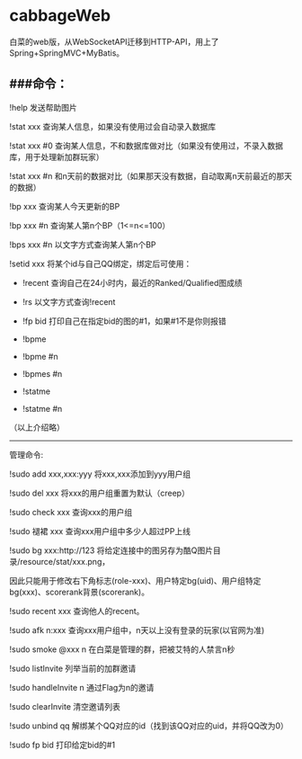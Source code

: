 # cabbageWeb
白菜的web版，从WebSocketAPI迁移到HTTP-API，用上了Spring+SpringMVC+MyBatis。


###命令：
----
!help
发送帮助图片

!stat xxx
查询某人信息，如果没有使用过会自动录入数据库

!stat xxx #0
查询某人信息，不和数据库做对比（如果没有使用过，不录入数据库，用于处理新加群玩家）

!stat xxx #n
和n天前的数据对比（如果那天没有数据，自动取离n天前最近的那天的数据）

!bp xxx
查询某人今天更新的BP

!bp xxx #n
查询某人第n个BP（1<=n<=100）

!bps xxx #n
以文字方式查询某人第n个BP

!setid xxx
将某个id与自己QQ绑定，绑定后可使用：

+ !recent
查询自己在24小时内，最近的Ranked/Qualified图成绩

+ !rs
以文字方式查询!recent

+ !fp bid
打印自己在指定bid的图的#1，如果#1不是你则报错

+ !bpme

+ !bpme #n

+ !bpmes #n

+ !statme 

+ !statme #n

（以上介绍略）

----

管理命令:

!sudo add xxx,xxx:yyy
将xxx,xxx添加到yyy用户组

!sudo del xxx
将xxx的用户组重置为默认（creep）

!sudo check xxx
查询xxx的用户组

!sudo 褪裙 xxx
查询xxx用户组中多少人超过PP上线

!sudo bg xxx:http://123
将给定连接中的图另存为酷Q图片目录/resource/stat/xxx.png，

因此只能用于修改右下角标志(role-xxx)、用户特定bg(uid)、用户组特定bg(xxx)、scorerank背景(scorerank)。

!sudo recent xxx
查询他人的recent。

!sudo afk n:xxx
查询xxx用户组中，n天以上没有登录的玩家(以官网为准)

!sudo smoke @xxx  n
在白菜是管理的群，把被艾特的人禁言n秒

!sudo listInvite
列举当前的加群邀请

!sudo handleInvite n
通过Flag为n的邀请

!sudo clearInvite
清空邀请列表

!sudo unbind qq
解绑某个QQ对应的id（找到该QQ对应的uid，并将QQ改为0）

!sudo fp bid
打印给定bid的#1






